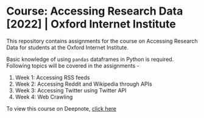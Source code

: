 # Course: Accessing Research Data [2022] | Oxford Internet Institute 

This repository contains assignments for the course on Accessing Research Data for students at the Oxford Internet Institute. 

Basic knowledge of using `pandas` dataframes in Python is required. Following topics will be covered in the assignments -

1. Week 1: Accessing RSS feeds
2. Week 2: Accessing Reddit and Wikipedia through APIs
3. Week 3: Accessing Twitter using Twitter API
4. Week 4: Web Crawling


To view this course on Deepnote, [click here](https://deepnote.com/project/Accessing-Research-Data-Assignments-90bjc9xBTb6z-V869C_2WA)
